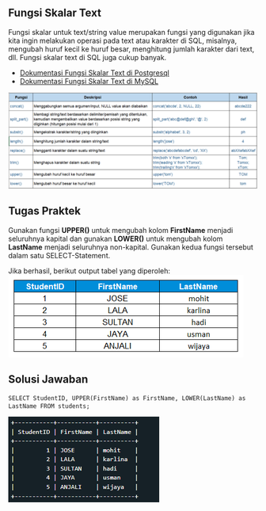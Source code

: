 ## Fungsi Skalar Text

Fungsi skalar untuk text/string value merupakan fungsi yang digunakan jika kita ingin melakukan operasi pada text atau karakter di SQL, misalnya, mengubah huruf kecil ke huruf besar, menghitung jumlah karakter dari text, dll. Fungsi skalar text di SQL juga cukup banyak.<br>

- [Dokumentasi Fungsi Skalar Text di Postgresql](https://www.postgresql.org/docs/9.1/functions-string.html)
- [Dokumentasi Fungsi Skalar Text di MySQL](https://dev.mysql.com/doc/refman/8.0/en/string-functions.html)<br>

![fungsi](fungsi_skalartext.png)

## Tugas Praktek

Gunakan fungsi **UPPER()** untuk mengubah kolom **FirstName** menjadi seluruhnya kapital dan gunakan **LOWER()** untuk mengubah kolom **LastName** menjadi seluruhnya non-kapital. Gunakan kedua fungsi tersebut dalam satu SELECT-Statement.<br>

Jika berhasil, berikut output tabel yang diperoleh:
![tabel-soal](output_tabelsoal.png)

## Solusi Jawaban

```
SELECT StudentID, UPPER(FirstName) as FirstName, LOWER(LastName) as LastName FROM students;
```

![tabel-jawaban](output_tabeljawaban.png)
